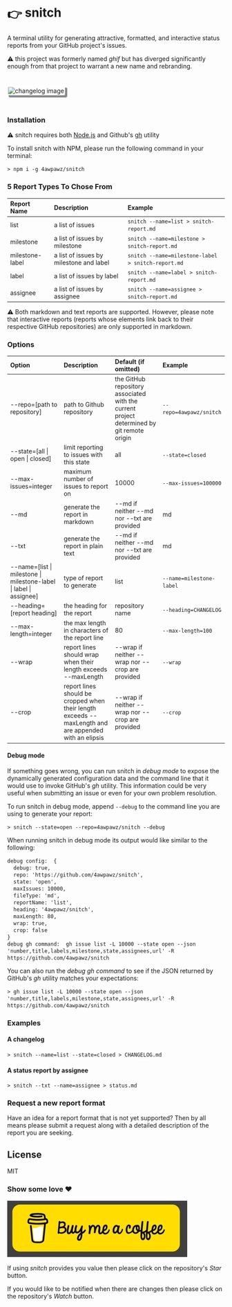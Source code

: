 <h1><span style="vertical-align: text-top;">👉&nbsp;</span>snitch</h1>

A terminal utility for generating attractive, formatted, and interactive status reports from your GitHub project's issues.

⚠️ this project was formerly named _ghif_ but has diverged significantly enough from that project to warrant a new name and rebranding.

<img style="border-radius: 3px; border: 2px solid #ffffff; margin: 24px 0; box-shadow: 4px 4px 1px 1px #888" src="./readme-assets/demo.gif" alt="changelog image">
<br>

### Installation

⚠️ snitch requires both [Node.js](https://nodejs.org/en) and Github's [gh](https://cli.github.com) utility

To install snitch with NPM, please run the following command in your terminal:

```shell
> npm i -g 4awpawz/snitch
```

### 5 Report Types To Chose From

| Report Name | Description | Example |
| :-- | :-- | :-- |
| list | a list of issues | `snitch --name=list > snitch-report.md` |
| milestone | a list of issues by milestone | `snitch --name=milestone > snitch-report.md` |
| milestone-label | a list of issues by milestone and label | `snitch --name=milestone-label > snitch-report.md` |
| label | a list of issues by label | `snitch --name=label > snitch-report.md` | 
| assignee | a list of issues by assignee | `snitch --name=assignee > snitch-report.md` | 

⚠️ Both markdown and text reports are supported. However, please note that interactive reports (reports whose elements link back to their respective GitHub repositories) are only supported in markdown.

### Options

| Option | Description | Default (if omitted)| Example |
| :-- | :-- | :-- | :-- |
| --repo=[path to repository] | path to Github repository | the GitHub repository associated with the current project determined by git remote origin | `--repo=4awpawz/snitch` |
| --state=[all \| open \| closed] | limit reporting to issues with this state | all | `--state=closed` |
| --max-issues=integer | maximum number of issues to report on | 10000 | `--max-issues=100000` |
| --md | generate the report in markdown | --md if neither --md nor --txt are provided | md | `--txt` |
| --txt | generate the report in plain text | --md if neither --md nor --txt are provided | md | `--txt` |
| --name=[list \| milestone \| milestone-label \| label \| assignee] | type of report to generate | list | `--name=milestone-label` |
| --heading=[report heading] | the heading for the report | repository name | `--heading=CHANGELOG` |
| --max-length=integer | the max length in characters of the report line | 80 | `--max-length=100` |
| --wrap | report lines should wrap when their length exceeds --maxLength | --wrap if neither --wrap nor --crop are provided | `--wrap` |
| --crop | report lines should be cropped when their length exceeds --maxLength and are appended with an elipsis | --wrap if neither --wrap nor --crop are provided | `--crop` |

#### Debug mode

If something goes wrong, you can run snitch in _debug mode_ to expose the dynamically generated configuration data and the command line that it would use to invoke GitHub's _gh_ utility. This information could be very useful when submitting an issue or even for your own problem resolution.

To run snitch in debug mode, append `--debug` to the command line you are using to generate your report:

```shell
> snitch --state=open --repo=4awpawz/snitch --debug 
```

When running snitch in debug mode its output would like similar to the following:

```shell
debug config:  {
  debug: true,
  repo: 'https://github.com/4awpawz/snitch',
  state: 'open',
  maxIssues: 10000,
  fileType: 'md',
  reportName: 'list',
  heading: '4awpawz/snitch',
  maxLength: 80,
  wrap: true,
  crop: false
}
debug gh command:  gh issue list -L 10000 --state open --json 'number,title,labels,milestone,state,assignees,url' -R https://github.com/4awpawz/snitch
```

You can also run the _debug gh command_ to see if the JSON returned by GitHub's _gh_ utility matches your expectations:

```shell
> gh issue list -L 10000 --state open --json 'number,title,labels,milestone,state,assignees,url' -R https://github.com/4awpawz/snitch
```

### Examples

#### A changelog

```shell
> snitch --name=list --state=closed > CHANGELOG.md
```
#### A status report by assignee

```shell
> snitch --txt --name=assignee > status.md
```

### Request a new report format

Have an idea for a report format that is not yet supported? Then by all means please submit a request along with a detailed description of the report you are seeking.

## License

MIT

### Show some love ❤️
![image](./readme-assets/buymeacoffee.png)

If using _snitch_ provides you value then please click on the repository's _Star_ button.

If you would like to be notified when there are changes then please click on the repository's _Watch_ button.
